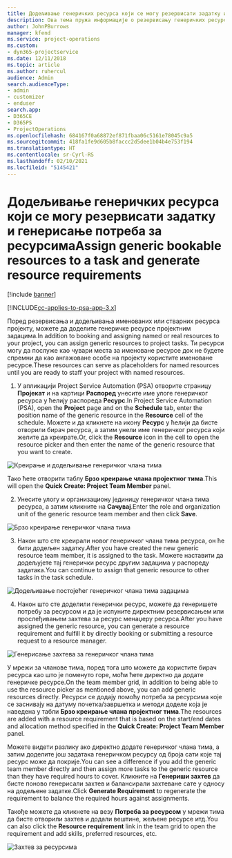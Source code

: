 ```yaml
---
title: Додељивање генеричких ресурса који се могу резервисати задатку и пројектном тиму
description: Ова тема пружа информације о резервисању генеричких ресурса за задатке и тимове пројекта.
author: JohnPBurrows
manager: kfend
ms.service: project-operations
ms.custom:
- dyn365-projectservice
ms.date: 12/11/2018
ms.topic: article
ms.author: ruhercul
audience: Admin
search.audienceType:
- admin
- customizer
- enduser
search.app:
- D365CE
- D365PS
- ProjectOperations
ms.openlocfilehash: 684167f0a68872ef871fbaa06c5161e78045c9a5
ms.sourcegitcommit: 418fa1fe9d605b8faccc2d5dee1b04b4e753f194
ms.translationtype: HT
ms.contentlocale: sr-Cyrl-RS
ms.lasthandoff: 02/10/2021
ms.locfileid: "5145421"
---
```

# <a name="assign-generic-bookable-resources-to-a-task-and-generate-resource-requirements"></a><span data-ttu-id="b208c-103">Додељивање генеричких ресурса који се могу резервисати задатку и генерисање потреба за ресурсима</span><span class="sxs-lookup"><span data-stu-id="b208c-103">Assign generic bookable resources to a task and generate resource requirements</span></span> 

[!include [banner](../includes/psa-now-project-operations.md)]

[!INCLUDE[cc-applies-to-psa-app-3.x](../includes/cc-applies-to-psa-app-3x.md)]

<span data-ttu-id="b208c-104">Поред резервисања и додељивања именованих или стварних ресурса пројекту, можете да доделите генеричке ресурсе пројектним задацима.</span><span class="sxs-lookup"><span data-stu-id="b208c-104">In addition to booking and assigning named or real resources to your project, you can assign generic resources to project tasks.</span></span> <span data-ttu-id="b208c-105">Ти ресурси могу да послуже као чувари места за именоване ресурсе док не будете спремни да као ангажоване особе на пројекту користите именоване ресурсе.</span><span class="sxs-lookup"><span data-stu-id="b208c-105">These resources can serve as placeholders for named resources until you are ready to staff your project with named resources.</span></span> 

1. <span data-ttu-id="b208c-106">У апликацији Project Service Automation (PSA) отворите страницу **Пројекат** и на картици **Распоред** унесите име улоге генеричког ресурса у ћелију распореда **Ресурс**.</span><span class="sxs-lookup"><span data-stu-id="b208c-106">In Project Service Automation (PSA), open the **Project** page and on the **Schedule** tab, enter the position name of the generic resource in the **Resource** cell of the schedule.</span></span> <span data-ttu-id="b208c-107">Можете и да кликнете на икону **Ресурс** у ћелији да бисте отворили бирач ресурса, а затим унели име генеричког ресурса који желите да креирате.</span><span class="sxs-lookup"><span data-stu-id="b208c-107">Or, click the **Resource** icon in the cell to open the resource picker and then enter the name of the generic resource that you want to create.</span></span>

![Креирање и додељивање генеричког члана тима](media/RM-how-to-9.png)

<span data-ttu-id="b208c-109">Тако ћете отворити таблу **Брзо креирање члана пројектног тима**.</span><span class="sxs-lookup"><span data-stu-id="b208c-109">This will open the **Quick Create: Project Team Member** panel.</span></span> 

2. <span data-ttu-id="b208c-110">Унесите улогу и организациону јединицу генеричког члана тима ресурса, а затим кликните на **Сачувај**.</span><span class="sxs-lookup"><span data-stu-id="b208c-110">Enter the role and organization unit of the generic resource team member and then click **Save**.</span></span>

![Брзо креирање генеричког члана тима](media/RM-how-to-10.png)

3. <span data-ttu-id="b208c-112">Након што сте креирали новог генеричког члана тима ресурса, он ће бити додељен задатку.</span><span class="sxs-lookup"><span data-stu-id="b208c-112">After you have created the new generic resource team member, it is assigned to the task.</span></span> <span data-ttu-id="b208c-113">Можете наставити да додељујете тај генерички ресурс другим задацима у распореду задатака.</span><span class="sxs-lookup"><span data-stu-id="b208c-113">You can continue to assign that generic resource to other tasks in the task schedule.</span></span>

![Додељивање постојећег генеричког члана тима задацима](media/RM-how-to-11.png)

4. <span data-ttu-id="b208c-115">Након што сте доделили генерички ресурс, можете да генеришете потребу за ресурсом и да је испуните директним резервисањем или прослеђивањем захтева за ресурс менаџеру ресурса.</span><span class="sxs-lookup"><span data-stu-id="b208c-115">After you have assigned the generic resource, you can generate a resource requirement and fulfill it by directly booking or submitting a resource request to a resource manager.</span></span>

![Генерисање захтева за генеричког члана тима](media/RM-how-to-12.png)

<span data-ttu-id="b208c-117">У мрежи за чланове тима, поред тога што можете да користите бирач ресурса као што је поменуто горе, моћи ћете директно да додате генеричке ресурсе.</span><span class="sxs-lookup"><span data-stu-id="b208c-117">On the team member grid, in addition to being able to use the resource picker as mentioned above, you can add generic resources directly.</span></span> <span data-ttu-id="b208c-118">Ресурси се додају помоћу потреба за ресурсима које се заснивају на датуму почетка/завршетка и методи доделе која је наведена у табли **Брзо креирање члана пројектног тима**.</span><span class="sxs-lookup"><span data-stu-id="b208c-118">The resources are added with a resource requirement that is based on the start/end dates and allocation method specified in the **Quick Create: Project Team Member** panel.</span></span>

<span data-ttu-id="b208c-119">Можете видети разлику ако директно додате генеричког члана тима, а затим доделите још задатака генеричком ресурсу од броја сати које тај ресурс може да покрије.</span><span class="sxs-lookup"><span data-stu-id="b208c-119">You can see a difference if you add the generic team member directly and then assign more tasks to the generic resource than they have required hours to cover.</span></span> <span data-ttu-id="b208c-120">Кликните на **Генериши захтев** да бисте поново генерисали захтев и балансирали захтеване сате у односу на додељене задатке.</span><span class="sxs-lookup"><span data-stu-id="b208c-120">Click **Generate Requirement** to regenerate the requirement to balance the required hours against assignments.</span></span>

<span data-ttu-id="b208c-121">Такође можете да кликнете на везу **Потреба за ресурсом** у мрежи тима да бисте отворили захтев и додали вештине, жељене ресурсе итд.</span><span class="sxs-lookup"><span data-stu-id="b208c-121">You can also click the **Resource requirement** link in the team grid to open the requirement and add skills, preferred resources, etc.</span></span>

![Захтев за ресурсима](media/RM-how-to-13.png)

